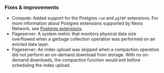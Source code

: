 ### Fixes & improvements

- Compute: Added support for the Postgres `rum` and `pgTAP` extensions. For more information about Postgres extensions supported by Nexis Network, see [Postgres extensions](/docs/extensions/pg-extensions/).
- Pageserver: A system metric that monitors physical data size overflowed when a garbage collection operation was performed on an evicted data layer.
- Pageserver: An index upload was skipped when a compaction operation did not perform an on-demand download from storage. With no on-demand downloads, the compaction function would exit before scheduling the index upload.
